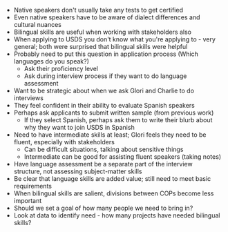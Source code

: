 - Native speakers don't usually take any tests to get certified
- Even native speakers have to be aware of dialect differences and cultural nuances
- Bilingual skills are useful when working with stakeholders also
- When applying to USDS you don't know what you're applying to - very general; both were surprised that bilingual skills were helpful
- Probably need to put this question in application process (Which languages do you speak?)
  - Ask their proficiency level
  - Ask during interview process if they want to do language assessment
- Want to be strategic about when we ask Glori and Charlie to do interviews
- They feel confident in their ability to evaluate Spanish speakers
- Perhaps ask applicants to submit written sample (from previous work)
  - If they select Spanish, perhaps ask them to write their blurb about why they want to join USDS in Spanish
- Need to have intermediate skills at least; Glori feels they need to be fluent, especially with stakeholders
  - Can be difficult situations, talking about sensitive things
  - Intermediate can be good for assisting fluent speakers (taking notes)
- Have language assessment be a separate part of the interview structure, not assessing subject-matter skills
- Be clear that language skills are added value; still need to meet basic requirements
- When bilingual skills are salient, divisions between COPs become less important
- Should we set a goal of how many people we need to bring in?
- Look at data to identify need - how many projects have needed bilingual skills?
